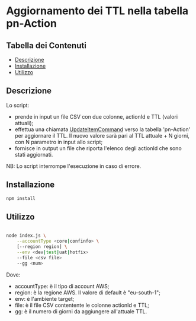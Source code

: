 # Aggiornamento dei TTL nella tabella pn-Action

## Tabella dei Contenuti

- [Descrizione](#Descrizione)
- [Installazione](#installazione)
- [Utilizzo](#utilizzo)

## Descrizione
Lo script:
- prende in input un file CSV con due colonne, actionId e TTL (valori attuali);
- effettua una chiamata [UpdateItemCommand](https://docs.aws.amazon.com/AWSJavaScriptSDK/v3/latest/client/dynamodb/command/UpdateItemCommand/) verso la tabella 'pn-Action' per aggiornare il TTL. Il nuovo valore sarà pari al TTL attuale + N giorni, con N parametro in input allo script;
- fornisce in output un file che riporta l'elenco degli actionId che sono stati aggiornati. 

NB: Lo script interrompe l'esecuzione in caso di errore.

## Installazione

```bash
npm install
```

## Utilizzo

```bash

node index.js \
	--accountType <core|confinfo> \
	[--region region] \
	--env <dev|test|uat|hotfix>
	--file <csv file>
	--gg <num>

```

Dove:
- accountType: è il tipo di account AWS;
- region: è la regione AWS. Il valore di default è "eu-south-1";
- env: è l'ambiente target;
- file: è il file CSV contentente le colonne actionId e TTL;
- gg: è il numero di giorni da aggiungere all'attuale TTL.
